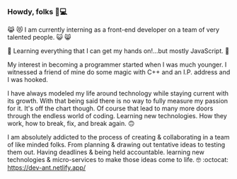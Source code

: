 ### Howdy, folks 🤠💻 ###

😹 😻 I am currently interning as a front-end developer on a team of very talented people. 😺 😸 

 👾 Learning everything that I can get my hands on!...but mostly JavaScript. 🤖 

My interest in becoming a programmer started when I was much younger. I witnessed a friend of mine do some magic with C++ and an I.P. address and I was hooked.

I have always modeled my life around technology while staying current with its growth. With that being said there is no way to fully measure my passion for it. It's off the chart though. Of course that lead to many more doors through the endless world of coding. Learning new technologies. How they work, how to break, fix, and break again. 🙃 

I am absolutely addicted to the process of creating & collaborating in a team of like minded folks. From planning & drawing out tentative ideas to testing them out. Having deadlines & being held accountable. learning new technologies & micro-services to make those ideas come to life.  🤓
:octocat:
https://dev-ant.netlify.app/




